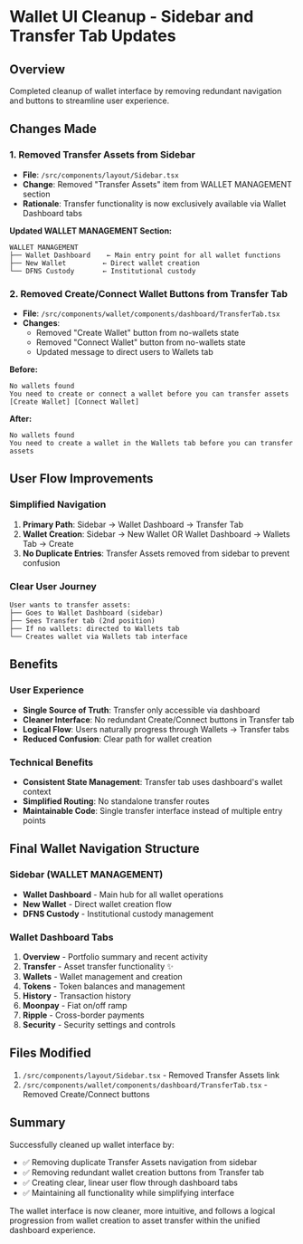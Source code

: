 # Wallet UI Cleanup - Sidebar and Transfer Tab Updates

## Overview
Completed cleanup of wallet interface by removing redundant navigation and buttons to streamline user experience.

## Changes Made

### 1. Removed Transfer Assets from Sidebar
- **File**: `/src/components/layout/Sidebar.tsx`
- **Change**: Removed "Transfer Assets" item from WALLET MANAGEMENT section
- **Rationale**: Transfer functionality is now exclusively available via Wallet Dashboard tabs

**Updated WALLET MANAGEMENT Section:**
```
WALLET MANAGEMENT
├── Wallet Dashboard    ← Main entry point for all wallet functions
├── New Wallet         ← Direct wallet creation 
└── DFNS Custody       ← Institutional custody
```

### 2. Removed Create/Connect Wallet Buttons from Transfer Tab
- **File**: `/src/components/wallet/components/dashboard/TransferTab.tsx`
- **Changes**:
  - Removed "Create Wallet" button from no-wallets state
  - Removed "Connect Wallet" button from no-wallets state
  - Updated message to direct users to Wallets tab

**Before:**
```
No wallets found
You need to create or connect a wallet before you can transfer assets
[Create Wallet] [Connect Wallet]
```

**After:**
```
No wallets found
You need to create a wallet in the Wallets tab before you can transfer assets
```

## User Flow Improvements

### Simplified Navigation
1. **Primary Path**: Sidebar → Wallet Dashboard → Transfer Tab
2. **Wallet Creation**: Sidebar → New Wallet OR Wallet Dashboard → Wallets Tab → Create
3. **No Duplicate Entries**: Transfer Assets removed from sidebar to prevent confusion

### Clear User Journey
```
User wants to transfer assets:
├── Goes to Wallet Dashboard (sidebar)
├── Sees Transfer tab (2nd position)
├── If no wallets: directed to Wallets tab
└── Creates wallet via Wallets tab interface
```

## Benefits

### **User Experience**
- **Single Source of Truth**: Transfer only accessible via dashboard
- **Cleaner Interface**: No redundant Create/Connect buttons in Transfer tab
- **Logical Flow**: Users naturally progress through Wallets → Transfer tabs
- **Reduced Confusion**: Clear path for wallet creation

### **Technical Benefits**
- **Consistent State Management**: Transfer tab uses dashboard's wallet context
- **Simplified Routing**: No standalone transfer routes
- **Maintainable Code**: Single transfer interface instead of multiple entry points

## Final Wallet Navigation Structure

### Sidebar (WALLET MANAGEMENT)
- **Wallet Dashboard** - Main hub for all wallet operations
- **New Wallet** - Direct wallet creation flow
- **DFNS Custody** - Institutional custody management

### Wallet Dashboard Tabs
1. **Overview** - Portfolio summary and recent activity
2. **Transfer** - Asset transfer functionality ✨
3. **Wallets** - Wallet management and creation
4. **Tokens** - Token balances and management
5. **History** - Transaction history
6. **Moonpay** - Fiat on/off ramp
7. **Ripple** - Cross-border payments  
8. **Security** - Security settings and controls

## Files Modified
1. `/src/components/layout/Sidebar.tsx` - Removed Transfer Assets link
2. `/src/components/wallet/components/dashboard/TransferTab.tsx` - Removed Create/Connect buttons

## Summary
Successfully cleaned up wallet interface by:
- ✅ Removing duplicate Transfer Assets navigation from sidebar
- ✅ Removing redundant wallet creation buttons from Transfer tab
- ✅ Creating clear, linear user flow through dashboard tabs
- ✅ Maintaining all functionality while simplifying interface

The wallet interface is now cleaner, more intuitive, and follows a logical progression from wallet creation to asset transfer within the unified dashboard experience.

